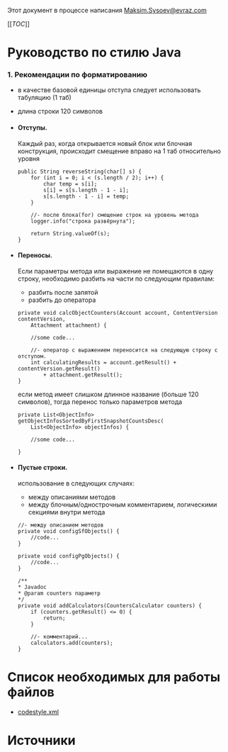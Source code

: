 Этот документ в процессе написания Maksim.Sysoev@evraz.com

[[_TOC_]]
# Руководство по стилю Java

### 1. Рекомендации по форматированию

  - в качестве базовой единицы отступа следует использовать табуляцию (1 таб)

  - длина строки 120 символов

  - #### Отступы.

    Каждый раз, когда открывается новый блок или блочная конструкция,
    происходит смещение вправо на 1 таб относительно уровня

    ```
    public String reverseString(char[] s) {  
        for (int i = 0; i < (s.length / 2); i++) {
            char temp = s[i];
            s[i] = s[s.length - 1 - i];
            s[s.length - 1 - i] = temp;
        }
  
        //- после блока(for) смещение строк на уровень метода
        logger.info("строка развёрнута");
    
        return String.valueOf(s);
    }
    ```

  - #### Переносы.

    Если параметры метода или выражение не помещаются в одну строку, необходимо разбить на части по следующим правилам:
    - разбить после запятой
    - разбить до оператора
    
    ```
    private void calcObjectCounters(Account account, ContentVersion contentVersion,
        Attachment attachment) {
      
        //some code...
      
        //- оператор с выражением переносится на следующую строку с отступом.
        int calculatingResults = account.getResult() + contentVersion.getResult()
            + attachment.getResult();
    }
    ```
    
    если метод имеет слишком длинное название (больше 120 символов), тогда перенос только параметров метода

    ```
    private List<ObjectInfo> getObjectInfosSortedByFirstSnapshotCountsDesc(
        List<ObjectInfo> objectInfos) {
    
        //some code...
    
    }
    ```

  - #### Пустые строки.

      использование в следующих случаях:
      - между описаниями методов
      - между блочным/однострочным комментарием, логическими секциями внутри метода
  
      ```
      //- между описанием методов
      private void configSfObjects() {
          //code...
      }

      private void configPgObjects() {
          //code...
      }

      /**
      * Javadoc
      * @param counters параметр
      */
      private void addCalculators(CountersCalculator counters) {
          if (counters.getResult() <= 0) {
              return;
          }
      
          //- комментарий...
          calculators.add(counters);
      }
      ```

# Список необходимых для работы файлов

- [codestyle.xml](files/codestyle.xml)

# Источники
